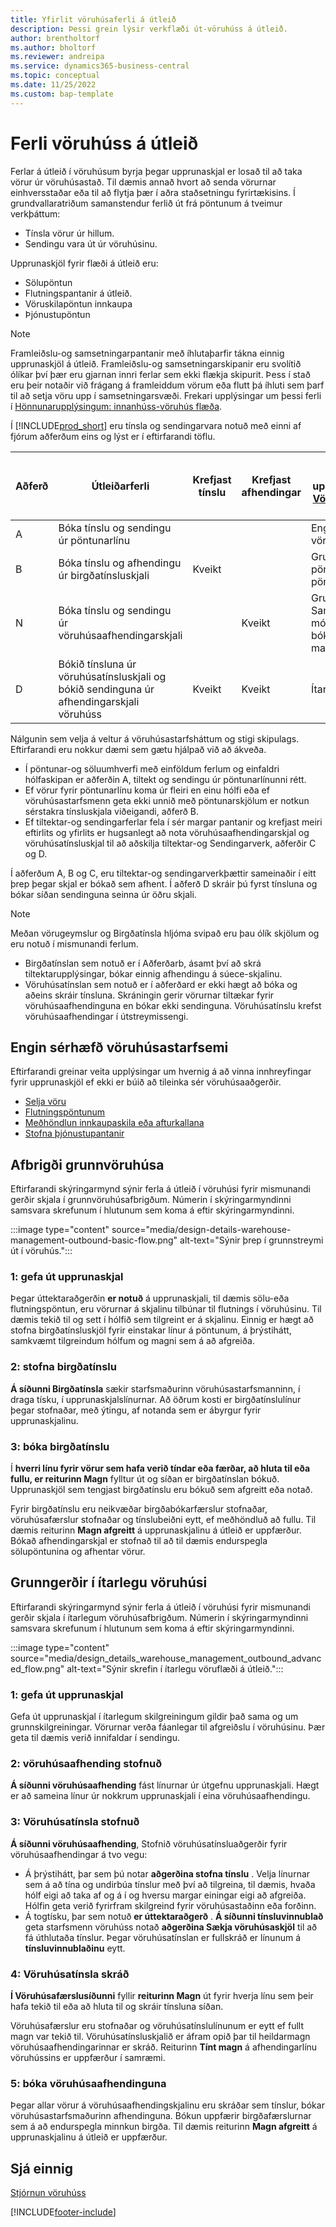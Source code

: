 ```yaml
---
title: Yfirlit vöruhúsaferli á útleið
description: Þessi grein lýsir verkflæði út-vöruhúss á útleið.
author: brentholtorf
ms.author: bholtorf
ms.reviewer: andreipa
ms.service: dynamics365-business-central
ms.topic: conceptual
ms.date: 11/25/2022
ms.custom: bap-template
---
```

# <a name="outbound-warehouse-processes" />Ferli vöruhúss á útleið

Ferlar á útleið í vöruhúsum byrja þegar upprunaskjal er losað til að taka vörur úr vöruhúsastað. Til dæmis annað hvort að senda vörurnar einhversstaðar eða til að flytja þær í aðra staðsetningu fyrirtækisins. Í grundvallaratriðum samanstendur ferlið út frá pöntunum á tveimur verkþáttum:

* Tínsla vörur úr hillum.
* Sendingu vara út úr vöruhúsinu.

Upprunaskjöl fyrir flæði á útleið eru:  

* Sölupöntun  
* Flutningspantanir á útleið.  
* Vöruskilapöntun innkaupa  
* Þjónustupöntun  

> [!NOTE]
> Framleiðslu-og samsetningarpantanir með íhlutaþarfir tákna einnig upprunaskjöl á útleið. Framleiðslu-og samsetningarskipanir eru svolítið ólíkar því þær eru gjarnan innri ferlar sem ekki flækja skipurit. Þess í stað eru þeir notaðir við frágang á framleiddum vörum eða flutt þá íhluti sem þarf til að setja vöru upp í samsetningarsvæði. Frekari upplýsingar um þessi ferli í  [Hönnunarupplýsingum: innanhúss-vöruhús flæða](design-details-internal-warehouse-flows.md).  

Í  [!INCLUDE[prod_short](includes/prod_short.md)] eru tínsla og sendingarvara notuð með einni af fjórum aðferðum eins og lýst er í eftirfarandi töflu.

|Aðferð|Útleiðarferli|Krefjast tínslu|Krefjast afhendingar|Flókið stig (frekari upplýsingar um  [Vöruhúsakerfi-Yfirlit](design-details-warehouse-management.md))|  
|------|----------------|-----|---------|-------------------------------------------------------------------------------------|  
|A|Bóka tínslu og sendingu úr pöntunarlínu|||Engin sérstök vöruhúsaaðgerð.|  
|B|Bóka tínslu og afhendingu úr birgðatínsluskjali|Kveikt||Grunnur: pöntun-eftir pöntun.|  
|N|Bóka tínslu og sendingu úr vöruhúsaafhendingarskjali||Kveikt|Grunnur: Samstæða móttöku/skipa bóka fyrir margar pantanir.|  
|D|Bókið tínsluna úr vöruhúsatínsluskjali og bókið sendinguna úr afhendingarskjali vöruhúss|Kveikt|Kveikt|Ítarlegt|  

Nálgunin sem velja á veltur á vöruhúsastarfsháttum og stigi skipulags. Eftirfarandi eru nokkur dæmi sem gætu hjálpað við að ákveða.

* Í pöntunar-og söluumhverfi með einföldum ferlum og einfaldri hólfaskipan er aðferðin A, tiltekt og sendingu úr pöntunarlínunni rétt.
* Ef vörur fyrir pöntunarlínu koma úr fleiri en einu hólfi eða ef vöruhúsastarfsmenn geta ekki unnið með pöntunarskjölum er notkun sérstakra tínsluskjala viðeigandi, aðferð B.
* Ef tiltektar-og sendingarferlar fela í sér margar pantanir og krefjast meiri eftirlits og yfirlits er hugsanlegt að nota vöruhúsaafhendingarskjal og vöruhúsatínsluskjal til að aðskilja tiltektar-og Sendingarverk, aðferðir C og D.  

Í aðferðum A, B og C, eru tiltektar-og sendingarverkþættir sameinaðir í eitt þrep þegar skjal er bókað sem afhent. Í aðferð D skráir þú fyrst tínsluna og bókar síðan sendinguna seinna úr öðru skjali.

> [!NOTE]
> Meðan vörugeymslur og Birgðatínsla hljóma svipað eru þau ólík skjölum og eru notuð í mismunandi ferlum.
> * Birgðatínslan sem notuð er í Aðferðarb, ásamt því að skrá tiltektarupplýsingar, bókar einnig afhendingu á súece-skjalinu.
> * Vöruhúsatínslan sem notuð er í aðferðard er ekki hægt að bóka og aðeins skráir tínsluna. Skráningin gerir vörurnar tiltækar fyrir vöruhúsaafhendinguna en bókar ekki sendinguna. Vöruhúsatínslu krefst vöruhúsaafhendingar í útstreymissengi.

## <a name="no-dedicated-warehouse-activity" />Engin sérhæfð vöruhúsastarfsemi

Eftirfarandi greinar veita upplýsingar um hvernig á að vinna innhreyfingar fyrir upprunaskjöl ef ekki er búið að tileinka sér vöruhúsaaðgerðir.

* [Selja vöru](sales-how-sell-products.md)
* [Flutningspöntunum](inventory-how-transfer-between-locations.md)
* [Meðhöndlun innkaupaskila eða afturkallana](purchasing-how-process-purchase-returns-cancellations.md)
* [Stofna þjónustupantanir](service-how-to-create-service-orders.md)

## <a name="basic-warehouse-configurations" />Afbrigði grunnvöruhúsa

Eftirfarandi skýringarmynd sýnir ferla á útleið í vöruhúsi fyrir mismunandi gerðir skjala í grunnvöruhúsafbrigðum. Númerin í skýringarmyndinni samsvara skrefunum í hlutunum sem koma á eftir skýringarmyndinni.  

:::image type="content" source="media/design-details-warehouse-management-outbound-basic-flow.png" alt-text="Sýnir þrep í grunnstreymi út í vöruhús.":::

### <a name="1-release-a-source-document" />1: gefa út upprunaskjal

Þegar úttektaraðgerðin  **er notuð**  á upprunaskjali, til dæmis sölu-eða flutningspöntun, eru vörurnar á skjalinu tilbúnar til flutnings í vöruhúsinu. Til dæmis tekið til og sett í hólfið sem tilgreint er á skjalinu. Einnig er hægt að stofna birgðatínsluskjöl fyrir einstakar línur á pöntunum, á þrýstihátt, samkvæmt tilgreindum hólfum og magni sem á að afgreiða.  

### <a name="2-create-an-inventory-pick" />2: stofna birgðatínslu

 **Á síðunni Birgðatínsla**  sækir starfsmaðurinn vöruhúsastarfsmanninn, í draga tísku, í upprunaskjalslínurnar. Að öðrum kosti er birgðatínslulínur þegar stofnaðar, með ýtingu, af notanda sem er ábyrgur fyrir upprunaskjalinu.  

### <a name="3-post-an-inventory-pick" />3: bóka birgðatínslu

Í  **hverri línu fyrir vörur sem hafa verið tíndar eða færðar, að hluta til eða fullu, er reiturinn Magn**  fylltur út og síðan er birgðatínslan bókuð. Upprunaskjöl sem tengjast  birgðatínslu eru bókuð sem afgreitt eða notað.  

Fyrir birgðatínslu eru neikvæðar birgðabókarfærslur stofnaðar, vöruhúsafærslur stofnaðar og tínslubeiðni eytt, ef meðhöndluð að fullu. Til dæmis reiturinn **Magn afgreitt** á upprunaskjalinu á útleið er uppfærður. Bókað afhendingarskjal er stofnað til að til dæmis endurspegla sölupöntunina og afhentar vörur.  

## <a name="advanced-warehouse-configurations" />Grunngerðir í ítarlegu vöruhúsi

Eftirfarandi skýringarmynd sýnir ferla á útleið í vöruhúsi fyrir mismunandi gerðir skjala í ítarlegum vöruhúsafbrigðum. Númerin í skýringarmyndinni samsvara skrefunum í hlutunum sem koma á eftir skýringarmyndinni.  

:::image type="content" source="media/design_details_warehouse_management_outbound_advanced_flow.png" alt-text="Sýnir skrefin í ítarlegu vöruflæði á útleið.":::

### <a name="1-release-a-source-document" />1: gefa út upprunaskjal

Gefa út upprunaskjal í ítarlegum skilgreiningum gildir það sama og um grunnskilgreiningar. Vörurnar verða fáanlegar til afgreiðslu í vöruhúsinu. Þær geta til dæmis verið innifaldar í sendingu.  

### <a name="2-create-a-warehouse-shipment" />2: vöruhúsaafhending stofnuð

 **Á síðunni vöruhúsaafhending**  fást línurnar úr útgefnu upprunaskjali. Hægt er að sameina línur úr nokkrum upprunaskjali í eina vöruhúsaafhendingu.  

### <a name="3-create-a-warehouse-pick" />3: Vöruhúsatínsla stofnuð

 **Á síðunni vöruhúsaafhending**, Stofnið vöruhúsatínsluaðgerðir fyrir vöruhúsaafhendingar á tvo vegu:

- Á þrýstihátt, þar sem þú notar  **aðgerðina stofna tínslu** . Velja línurnar sem á að tína og undirbúa tínslur með því að tilgreina, til dæmis, hvaða hólf eigi að taka af og á í og hversu margar einingar eigi að afgreiða. Hólfin geta verið fyrirfram skilgreind fyrir vöruhúsastaðinn eða forðinn.
- Á togtísku, þar sem notuð  **er úttektaraðgerð** .  **Á síðunni tínsluvinnublað**  geta starfsmenn vöruhúss notað  **aðgerðina Sækja vöruhúsaskjöl**  til að fá úthlutaða tínslur. Þegar vöruhúsatínslan er fullskráð er línunum á  **tínsluvinnublaðinu**  eytt.

### <a name="4-register-a-warehouse-pick" />4: Vöruhúsatínsla skráð

 **Í Vöruhúsafærslusíðunni**  fyllir  **reiturinn Magn**  út fyrir hverja línu sem þeir hafa tekið til eða að hluta til og skráir tínsluna síðan.

Vöruhúsafærslur eru stofnaðar og vöruhúsatínslulínunum er eytt ef fullt magn var tekið til. Vöruhúsatínsluskjalið er áfram opið þar til heildarmagn vöruhúsaafhendingarinnar er skráð. Reiturinn **Tínt magn** á afhendingarlínu vöruhússins er uppfærður í samræmi.  

### <a name="5-post-the-warehouse-shipment" />5: bóka vöruhúsaafhendinguna

Þegar allar vörur á vöruhúsaafhendingskjalinu eru skráðar sem tínslur, bókar vöruhúsastarfsmaðurinn afhendinguna. Bókun uppfærir birgðafærslurnar sem á að endurspegla minnkun birgða. Til dæmis reiturinn **Magn afgreitt** á upprunaskjalinu á útleið er uppfærður.  

## <a name="see-also" />Sjá einnig

[Stjórnun vöruhúss](design-details-warehouse-management.md)  

[!INCLUDE[footer-include](includes/footer-banner.md)]
